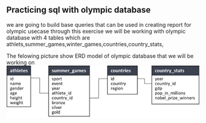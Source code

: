 ## Practicing sql with olympic database
we are going to build base queries that can be used in creating report for olympic usecase
through this exercise we will be working with olympic database with 4 tables which are athlets,summer_games,winter_games,countries,country_stats,

The felowing picture show ERD model of olympic database that we will be working on
![alt text](https://github.com/cavani12345/practise_sql_olympic_usecase/blob/master/olympic_ERD_model.png?raw=true)





